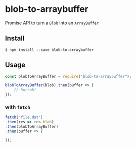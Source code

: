 # blob-to-arraybuffer
Promise API to turn a `Blob` into an `ArrayBuffer`

## Install

```
$ npm install --save blob-to-arraybuffer
```

## Usage

``` javascript
const blobToArrayBuffer = require("blob-to-arraybuffer");

blobToArrayBuffer(blob).then(buffer => {
	// hurrah!
});
```

### with `fetch`

``` javascript
fetch("file.dat")
.then(res => res.blob)
.then(blobToArrayBuffer)
.then(buffer => {

});
```
